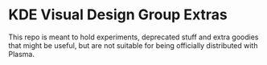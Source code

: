 # KDE Visual Design Group Extras

This repo is meant to hold experiments, deprecated stuff and extra goodies that might be useful, but are not suitable for being officially distributed with Plasma.